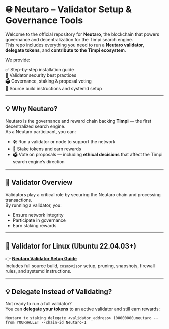 # 🌐 Neutaro – Validator Setup & Governance Tools

Welcome to the official repository for **Neutaro**, the blockchain that powers governance and decentralization for the Timpi search engine.  
This repo includes everything you need to run a **Neutaro validator**, **delegate tokens**, and **contribute to the Timpi ecosystem**.

We provide:

✅ Step-by-step installation guide  
🔐 Validator security best practices  
🗳️ Governance, staking & proposal voting  
📁 Source build instructions and systemd setup

---

## 💡 Why Neutaro?

Neutaro is the governance and reward chain backing **Timpi** — the first decentralized search engine.  
As a Neutaro participant, you can:

- 🛠 Run a validator or node to support the network
- 💸 Stake tokens and earn rewards
- 🗳 Vote on proposals — including **ethical decisions** that affect the Timpi search engine’s direction

---

## 🔧 Validator Overview

Validators play a critical role by securing the Neutaro chain and processing transactions.  
By running a validator, you:

- Ensure network integrity
- Participate in governance
- Earn staking rewards

---

## 🐧 Validator for Linux (Ubuntu 22.04.03+)

👉 **[Neutaro Validator Setup Guide](https://github.com/Neutaro/Neutaro/blob/main/Instructions/NeutaroInstallation.md)**  
Includes full source build, `cosmovisor` setup, pruning, snapshots, firewall rules, and systemd instructions.

---

## 💡 Delegate Instead of Validating?

Not ready to run a full validator?  
You can **delegate your tokens** to an active validator and still earn rewards:

```shell
Neutaro tx staking delegate <validator_address> 100000000uneutaro --from YOURWALLET --chain-id Neutaro-1
